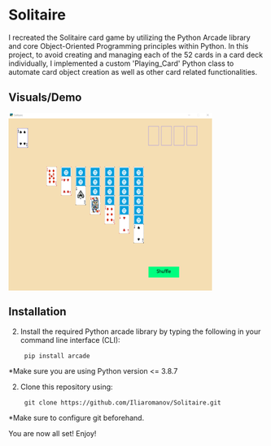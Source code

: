 # Solitaire

I recreated the Solitaire card game by utilizing the Python Arcade library and core Object-Oriented Programming principles within Python. In this project, to avoid creating and managing each of the 52 cards in a card deck individually, I implemented a custom 'Playing_Card' Python class to automate card object creation as well as other card related functionalities.

## Visuals/Demo
<img align="center" src="demo/gameplay1.gif" width="400" height="350" style="text-align: center" />

## Installation
2. Install the required Python arcade library by typing the following in your command line interface (CLI):

        pip install arcade

*Make sure you are using Python version <= 3.8.7

2. Clone this repository using:

        git clone https://github.com/Iliaromanov/Solitaire.git

*Make sure to configure git beforehand.


You are now all set! Enjoy!





